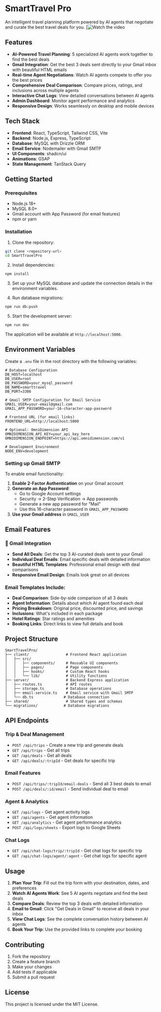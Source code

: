 # SmartTravel Pro

An intelligent travel planning platform powered by AI agents that negotiate and curate the best travel deals for you.
[![Watch the video](https://youtu.be/meXPyhhT3Yk)


## Features

- **AI-Powered Travel Planning**: 5 specialized AI agents work together to find the best deals
- **Gmail Integration**: Get the best 3 deals sent directly to your Gmail inbox with beautiful HTML emails
- **Real-time Agent Negotiations**: Watch AI agents compete to offer you the best prices
- **Comprehensive Deal Comparison**: Compare prices, ratings, and inclusions across multiple agents
- **Interactive Chat Logs**: View detailed conversations between AI agents
- **Admin Dashboard**: Monitor agent performance and analytics
- **Responsive Design**: Works seamlessly on desktop and mobile devices

## Tech Stack

- **Frontend**: React, TypeScript, Tailwind CSS, Vite
- **Backend**: Node.js, Express, TypeScript
- **Database**: MySQL with Drizzle ORM
- **Email Service**: Nodemailer with Gmail SMTP
- **UI Components**: shadcn/ui
- **Animations**: GSAP
- **State Management**: TanStack Query

## Getting Started

### Prerequisites

- Node.js 18+ 
- MySQL 8.0+
- Gmail account with App Password (for email features)
- npm or yarn

### Installation

1. Clone the repository:
```bash
git clone <repository-url>
cd SmartTravelPro
```

2. Install dependencies:
```bash
npm install
```

3. Set up your MySQL database and update the connection details in the environment variables.

4. Run database migrations:
```bash
npm run db:push
```

5. Start the development server:
```bash
npm run dev
```

The application will be available at `http://localhost:5000`.

## Environment Variables

Create a `.env` file in the root directory with the following variables:

```env
# Database Configuration
DB_HOST=localhost
DB_USER=root
DB_PASSWORD=your_mysql_password
DB_NAME=smarttravel
DB_PORT=3306

# Gmail SMTP Configuration for Email Service
GMAIL_USER=your-email@gmail.com
GMAIL_APP_PASSWORD=your-16-character-app-password

# Frontend URL (for email links)
FRONTEND_URL=http://localhost:5000

# Optional: OmniDimension API
OMNIDIMENSION_API_KEY=your_api_key_here
OMNIDIMENSION_ENDPOINT=https://api.omnidimension.com/v1

# Development Environment
NODE_ENV=development
```

### Setting up Gmail SMTP

To enable email functionality:

1. **Enable 2-Factor Authentication** on your Gmail account
2. **Generate an App Password**:
   - Go to Google Account settings
   - Security → 2-Step Verification → App passwords
   - Generate a new app password for "Mail"
   - Use this 16-character password in `GMAIL_APP_PASSWORD`
3. **Use your Gmail address** in `GMAIL_USER`

## Email Features

### 📧 Gmail Integration

- **Send All Deals**: Get the top 3 AI-curated deals sent to your Gmail
- **Individual Deal Emails**: Email specific deals with detailed information
- **Beautiful HTML Templates**: Professional email design with deal comparisons
- **Responsive Email Design**: Emails look great on all devices

### Email Templates Include:

- **Deal Comparison**: Side-by-side comparison of all 3 deals
- **Agent Information**: Details about which AI agent found each deal
- **Pricing Breakdown**: Original price, discounted price, and savings
- **Inclusions**: What's included in each package
- **Hotel Ratings**: Star ratings and amenities
- **Booking Links**: Direct links to view full details and book

## Project Structure

```
SmartTravelPro/
├── client/                 # Frontend React application
│   ├── src/
│   │   ├── components/     # Reusable UI components
│   │   ├── pages/          # Page components
│   │   ├── hooks/          # Custom React hooks
│   │   └── lib/            # Utility functions
├── server/                 # Backend Express application
│   ├── routes.ts           # API routes
│   ├── storage.ts          # Database operations
│   ├── email-service.ts    # Email service with Gmail SMTP
│   └── db.ts              # Database connection
├── shared/                 # Shared types and schemas
└── migrations/            # Database migrations
```

## API Endpoints

### Trip & Deal Management
- `POST /api/trips` - Create a new trip and generate deals
- `GET /api/trips` - Get all trips
- `GET /api/deals` - Get all deals
- `GET /api/deals/:tripId` - Get deals for specific trip

### Email Features
- `POST /api/trips/:tripId/email-deals` - Send all 3 best deals to email
- `POST /api/deals/:id/email` - Send individual deal to email

### Agent & Analytics
- `GET /api/logs` - Get agent activity logs
- `GET /api/agents` - Get agent information
- `GET /api/analytics` - Get agent performance analytics
- `POST /api/logs/sheets` - Export logs to Google Sheets

### Chat Logs
- `GET /api/chat-logs/trip/:tripId` - Get chat logs for specific trip
- `GET /api/chat-logs/agent/:agent` - Get chat logs for specific agent

## Usage

1. **Plan Your Trip**: Fill out the trip form with your destination, dates, and preferences
2. **Watch AI Agents Work**: See 5 AI agents negotiate and find the best deals
3. **Compare Deals**: Review the top 3 deals with detailed information
4. **Email to Gmail**: Click "Get Deals in Gmail" to receive all deals in your inbox
5. **View Chat Logs**: See the complete conversation history between AI agents
6. **Book Your Trip**: Use the provided links to complete your booking

## Contributing

1. Fork the repository
2. Create a feature branch
3. Make your changes
4. Add tests if applicable
5. Submit a pull request

## License

This project is licensed under the MIT License.
